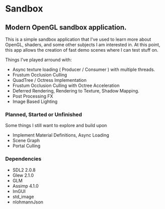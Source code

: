 # Sandbox
Modern OpenGL sandbox application.
---
This is a simple sandbox application that I've used to learn more about OpenGL, shaders, and some other subjects I am interested in. At this point, this app allows the creation of fast demo scenes where I can test stuff on.

Things I've played arround with:
- Async texture loading ( Producer / Consumer ) with multiple threads.
- Frustum Occlusion Culling
- QuadTree / Octress Implementation
- Frustum Occlusion Culling with Octree Acceleration
- Deferred Rendering, Rendering to Texture, Shadow Mapping.
- Post Processing FX
- Image Based Lighting

### Planned, Started or Unfinished
Some things I still want to explore and build upon
- Implement Material Definitions, Async Loading
- Scene Graph
- Portal Culling

### Dependencies
- SDL2 2.0.8
- Glew 2.1.0
- GLM
- Assimp 4.1.0
- ImGUI
- std_image
- nlohmannJson